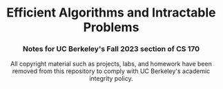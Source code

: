 <!--Project Header -->
<h1 align="center">Efficient Algorithms and Intractable Problems</h1>
<h3 align="center">Notes for UC Berkeley's Fall 2023 section of CS 170</h3>

<!-- Overview -->
<p align="center">All copyright material such as projects, labs, and homework have been removed from this repository to comply with UC Berkeley's academic integrity policy.</p>
